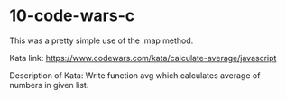 # 10-code-wars-c

This was a pretty simple use of the .map method.

Kata link: https://www.codewars.com/kata/calculate-average/javascript

Description of Kata: Write function avg which calculates average of numbers in given list.